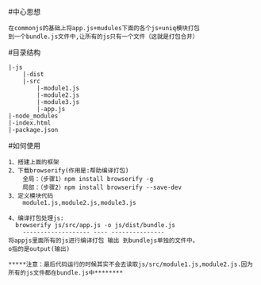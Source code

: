 #中心思想

    在commonjs的基础上将app.js+mudules下面的各个js+uniq模块打包
    到一个bundle.js文件中,让所有的js只有一个文件（这就是打包合并）


#目录结构
```
|-js
    |-dist
    |-src
        |-module1.js
        |-module2.js
        |-module3.js
        |-app.js
|-node_modules
|-index.html
|-package.json
```

#如何使用
```
1、搭建上面的框架
2、下载browserify(作用是:帮助编译打包)
    全局：（步骤1）npm install browserify -g
    局部：（步骤2）npm install browserify --save-dev
3、定义模块代码
    module1.js,module2.js,module3.js

4、编译打包处理js:
  browserify js/src/app.js -o js/dist/bundle.js
    ------------------- ---- ---------------
将appjs里面所有的js进行编译打包 输出 到bundlejs单独的文件中。
o指的是output(输出)

*****注意：最后代码运行的时候其实不会去读取js/src/module1.js,module2.js.因为所有的js文件都在bundle.js中********
```

